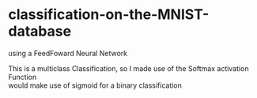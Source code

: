 # classification-on-the-MNIST-database
using a FeedFoward Neural Network

This is a multiclass Classification, so I made use of the Softmax activation Function</br>
would make use of sigmoid for a binary classification
